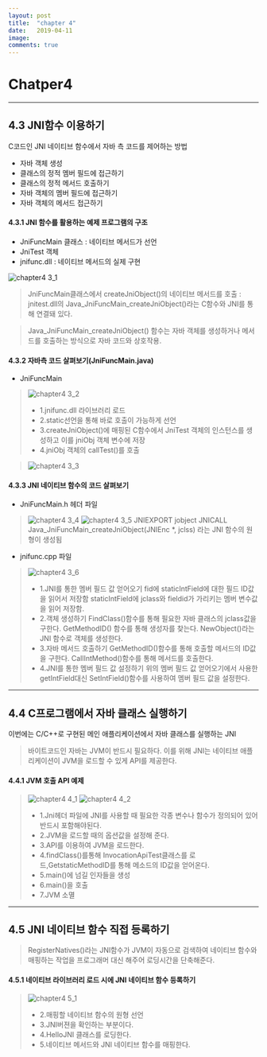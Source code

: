 ```yaml
---
layout: post
title:  "chapter 4"
date:   2019-04-11
image:
comments: true
---
```

Chatper4
=======================================
***
## 4.3 JNI함수 이용하기 
C코드인 JNI 네이티브 함수에서 자바 측 코드를 제어하는 방법

- 자바 객체 생성
- 클래스의 정적 멤버 필드에 접근하기
- 클래스의 정적 메서드 호출하기
- 자바 객체의 멤버 필드에 접근하기
- 자바 객체의 메서드 접근하기
 
#### 4.3.1 JNI 함수를 활용하는 예제 프로그램의 구조

- JniFuncMain 클래스 : 네이티브 메서드가 선언
- JniTest 객체
- jnifunc.dll : 네이티브 메서드의 실제 구현

![chapter4 3_1](https://user-images.githubusercontent.com/38609712/55951739-ea749400-5c92-11e9-8e48-0235b9fff933.jpg)

>JniFuncMain클래스에서 createJniObject()의 네이티브 메서드를 호출 : jnitest.dll의 Java_JniFuncMain_createJniObject()라는 C함수와 JNI를 통해 연결돼 있다.

>Java_JniFuncMain_createJniObject() 함수는 자바 객체를 생성하거나 메서드를 호출하는 방식으로 자바 코드와 상호작용.

#### 4.3.2 자바측 코드 살펴보기(JniFuncMain.java)
- JniFuncMain 
>![chapter4 3_2](https://user-images.githubusercontent.com/38609712/55952173-e85f0500-5c93-11e9-8a37-01777837d5a6.jpg)
>- 1.jnifunc.dll 라이브러리 로드
>- 2.static선언을 통해 바로 호출이 가능하게 선언
>- 3.createJniObject()에 매핑된 C함수에서 JniTest 객체의 인스턴스를 생성하고 이를 jniObj 객체 변수에 저장
>- 4.jniObj 객체의 callTest()를 호출

>![chapter4 3_3](https://user-images.githubusercontent.com/38609712/55952969-d8e0bb80-5c95-11e9-9668-f223d68b0845.jpg)

#### 4.3.3 JNI 네이티브 함수의 코드 살펴보기
- JniFuncMain.h 헤더 파일
>![chapter4 3_4](https://user-images.githubusercontent.com/38609712/55953244-8fdd3700-5c96-11e9-8c1a-739cb73aee41.jpg)
![chapter4 3_5](https://user-images.githubusercontent.com/38609712/55953245-8fdd3700-5c96-11e9-8b3e-60a003264fbf.jpg)
JNIEXPORT jobject JNICALL Java_JniFuncMain_createJniObject(JNIEnc *, jclss) 라는 JNI 함수의 원형이 생성됨

- jnifunc.cpp 파일
>![chapter4 3_6](https://user-images.githubusercontent.com/38609712/55953509-43462b80-5c97-11e9-8f7c-23b0cc6f6038.jpg)
>- 1.JNI를 통한 멤버 필드 값 얻어오기
fid에 staticIntField에 대한 필드 ID값을 읽어서 저장함
staticIntField에 jclass와 fieldid가 가리키는 멤버 변수값을 읽어 저장함.
>- 2.객체 생성하기
FindClass()함수를 통해 필요한 자바 클래스의 jclass값을 구한다.
GetMethodID() 함수를 통해 생성자를 찾는다.
NewObject()라는 JNI 함수로 객체를 생성한다.
>- 3.자바 메서드 호출하기
GetMethodID()함수를 통해 호출할 메서드의 ID값을 구한다.
CallIntMethod()함수를 통해 메서드를 호출한다.
>- 4.JNI를 통한 멤버 필드 값 설정하기
위의 멤버 필드 값 얻어오기에서 사용한 getIntField대신 SetIntField()함수를 사용하여 멤버 필드 값을 설정한다.
***

## 4.4 C프로그램에서 자바 클래스 실행하기

이번에는 C/C++로 구현된 메인 애플리케이션에서 자바 클래스를 실행하는 JNI
> 바이트코드인 자바는 JVM이 반드시 필요하다. 이를 위해 JNI는 네이티브 애플리케이션이 JVM을 로드할 수 있게 API를 제공한다.

#### 4.4.1 JVM 호출 API 예제
>![chapter4 4_1](https://user-images.githubusercontent.com/38609712/56014861-e9df0a80-5d31-11e9-9952-399d396c4358.jpg)
![chapter4 4_2](https://user-images.githubusercontent.com/38609712/56014962-5823cd00-5d32-11e9-9d28-3b4f11adad61.jpg)
>- 1.Jni헤더 파일에 JNI를 사용할 때 필요한 각종 변수나 함수가 정의되어 있어 반드시 포함해야된다.
>- 2.JVM을 로드할 때의 옵션값을 설정해 준다.
>- 3.API를 이용하여 JVM을 로드한다.
>- 4.findClass()를통해 InvocationApiTest클래스를 로드,GetstaticMethodID를 통해 메소드의 ID값을 얻어온다.
>- 5.main()에 넘길 인자들을 생성
>- 6.main()을 호출
>- 7.JVM 소멸
***
## 4.5 JNI 네이티브 함수 직접 등록하기
>RegisterNatives()라는 JNI함수가 JVM이 자동으로 검색하여 네이티브 함수와 매핑하는 작업을 프로그래머 대신 해주어 로딩시간을 단축해준다.

#### 4.5.1 네이티브 라이브러리 로드 시에 JNI 네이티브 함수 등록하기
>![chapter4 5_1](https://user-images.githubusercontent.com/38609712/56016209-768bc780-5d36-11e9-947e-770b94dea2bf.jpg)
>- 2.매핑할 네이티브 함수의 원형 선언
>- 3.JNI버젼을 확인하는 부분이다.
>- 4.HelloJNI 클래스를 로딩한다.
>- 5.네이티브 메서드와 JNI 네이티브 함수를 매핑한다.

